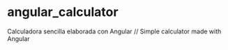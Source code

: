 # angular_calculator
Calculadora sencilla elaborada con Angular // Simple calculator made with Angular
